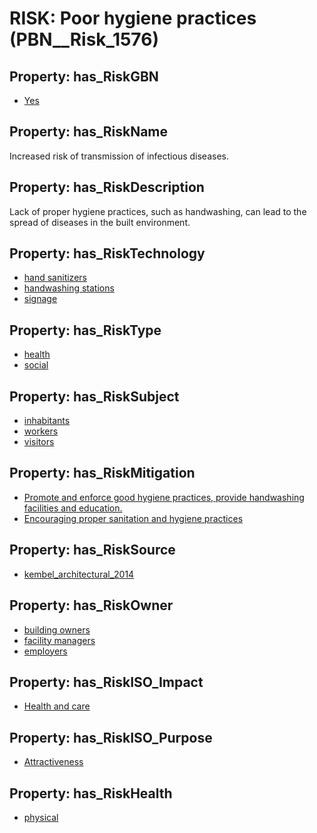 # RISK: __Poor hygiene practices__ (PBN__Risk_1576)

## Property: has_RiskGBN

* [Yes](PBN__RiskGBN_1)

## Property: has_RiskName

Increased risk of transmission of infectious diseases.

## Property: has_RiskDescription

Lack of proper hygiene practices, such as handwashing, can lead to the spread of diseases in the built environment.

## Property: has_RiskTechnology

* [hand sanitizers](PBN__Technology_412)
* [handwashing stations](PBN__Technology_667)
* [signage](PBN__Technology_230)

## Property: has_RiskType

* [health](PBN__RiskType_4)
* [social](PBN__RiskType_2)

## Property: has_RiskSubject

* [inhabitants](PBN__Stakeholder_1015)
* [workers](PBN__Stakeholder_128)
* [visitors](PBN__Stakeholder_118)

## Property: has_RiskMitigation

* [Promote and enforce good hygiene practices, provide handwashing facilities and education.](PBN__RiskMitigation_2106)
* [Encouraging proper sanitation and hygiene practices](PBN__Mitigation_486)

## Property: has_RiskSource

* [kembel_architectural_2014](PBN__Article_52)

## Property: has_RiskOwner

* [building owners](PBN__Stakeholder_80)
* [facility managers](PBN__Stakeholder_166)
* [employers](PBN__Stakeholder_180)

## Property: has_RiskISO_Impact

* [Health and care](PBN__RiskISO_Purpose_0)

## Property: has_RiskISO_Purpose

* [Attractiveness](PBN__RiskISO_Impact_9)

## Property: has_RiskHealth

* [physical](PBN__RiskHealth_0)

